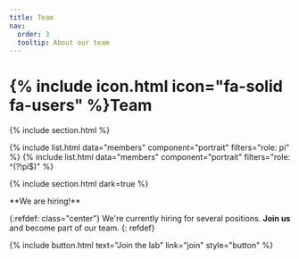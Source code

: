 ```yaml
---
title: Team
nav:
  order: 3
  tooltip: About our team
---
```


# {% include icon.html icon="fa-solid fa-users" %}Team

{% include section.html %}

{% include list.html data="members" component="portrait" filters="role: pi" %}
{% include list.html data="members" component="portrait" filters="role: ^(?!pi$)" %}

{% include section.html dark=true %}

<span class="center" style="font-size: var(--xxl);">
**We are hiring!**
</span>

{:refdef: class="center"}
We're currently hiring for several positions.
**Join us** and become part of our team.
{: refdef}

{%
  include button.html
  text="Join the lab"
  link="join"
  style="button"
%}
